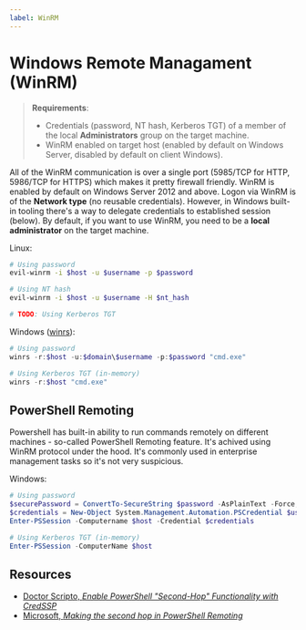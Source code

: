 ```yaml
---
label: WinRM
---
```


# Windows Remote Managament (WinRM)

> **Requirements**:
>
> * Credentials (password, NT hash, Kerberos TGT) of a member of the local **Administrators** group on the target machine.
> * WinRM enabled on target host (enabled by default on Windows Server, disabled by default on client Windows).

All of the WinRM communication is over a single port (5985/TCP for HTTP, 5986/TCP for HTTPS) which makes it pretty firewall friendly. WinRM is enabled by default on Windows Server 2012 and above. Logon via WinRM is of the **Network type** (no reusable credentials). However, in Windows built-in tooling there's a way to delegate credentials to established session (below). By default, if you want to use WinRM, you need to be a **local administrator** on the target machine.

Linux:

```bash
# Using password
evil-winrm -i $host -u $username -p $password

# Using NT hash
evil-winrm -i $host -u $username -H $nt_hash

# TODO: Using Kerberos TGT
```

Windows ([winrs](https://learn.microsoft.com/en-us/windows-server/administration/windows-commands/winrs)):

```powershell
# Using password
winrs -r:$host -u:$domain\$username -p:$password "cmd.exe"

# Using Kerberos TGT (in-memory)
winrs -r:$host "cmd.exe"
```

<!-- TODO: winrs /allowdelegate  -->

## PowerShell Remoting

Powershell has built-in ability to run commands remotely on different machines - so-called PowerShell Remoting feature. It's achived using WinRM protocol under the hood. It's commonly used in enterprise management tasks so it's not very suspicious.

Windows:

```powershell
# Using password
$securePassword = ConvertTo-SecureString $password -AsPlainText -Force;
$credentials = New-Object System.Management.Automation.PSCredential $username, $securePassword;
Enter-PSSession -Computername $host -Credential $credentials

# Using Kerberos TGT (in-memory)
Enter-PSSession -ComputerName $host
```

<!-- TODO: Powershell Remoting with CredSSP -->

## Resources

* [Doctor Scripto, _Enable PowerShell "Second-Hop" Functionality with CredSSP_](https://devblogs.microsoft.com/scripting/enable-powershell-second-hop-functionality-with-credssp/)
* [Microsoft, _Making the second hop in PowerShell Remoting_](https://learn.microsoft.com/en-us/powershell/scripting/learn/remoting/ps-remoting-second-hop?view=powershell-7.4)
